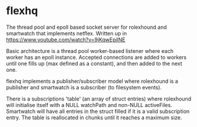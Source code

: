 # flexhq
The thread pool and epoll based socket server for rolexhound and smartwatch that implements netflex. Written up in https://www.youtube.com/watch?v=9jKqwEpilNE

Basic architecture is a thread pool worker-based listener where each worker has an epoll instance.
Accepted connections are added to workers until one fills up (max defined as a constant), and then added to the next one.

flexhq implements a publisher/subscriber model where rolexhound is a publisher and smartwatch is a subscriber (to filesystem events).

There is a subscriptions 'table' (an array of struct entries) where rolexhound will initialise itself with a NULL watchPath and non-NULL activeFiles.
Smartwatch will have all entries in the struct filled if it is a valid subscription entry. The table is reallocated in chunks until it reaches a maximum size.
